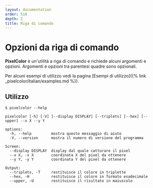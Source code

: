```yaml
---
layout: documentation
order: 510
depth: 2
title: Riga di comando
---
```

# Opzioni da riga di comando

**PixelColor** è un'utilità a riga di comando e richiede alcuni argomenti e
opzioni. Argomenti e opzioni tra parentesi quadre sono opzionali.

Per alcuni esempi di utilizzo vedi la pagina
[Esempi di utilizzo]({% link _pixelcolor/italian/examples.md %}).

## Utilizzo

```shell
$ pixelcolor --help
```

```shell
pixelcolor [-h] [-V] [--display DISPLAY] [--triplets] [--hex] [--upper] --x X --y Y

options:
  -h, --help         mostra questo messaggio di aiuto
  -V, --version      mostra il numero di versione del programma

Screen:
  --display DISPLAY  display dal quale catturare il pixel
  --x X, -x X        coordinata X del pixel da ottenere
  --y Y, -y Y        coordinata Y del pixel da ottenere

Output:
  --triplets, -T     restituisce il colore in triplette
  --hex, -H          restituisce il colore in formato esadecimale
  --upper, -U        restituisce il risultato in maiuscolo
```
